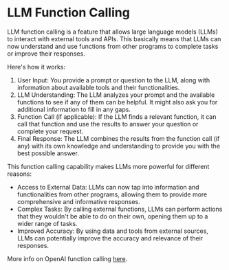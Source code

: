# LLM Function Calling

LLM function calling is a feature that allows large language models (LLMs) to interact with external tools and APIs. This basically means that LLMs can now understand and use functions from other programs to complete tasks or improve their responses.

Here's how it works:
1. User Input: You provide a prompt or question to the LLM, along with information about available tools and their functionalities.
2. LLM Understanding: The LLM analyzes your prompt and the available functions to see if any of them can be helpful. It might also ask you for additional information to fill in any gaps.
3. Function Call (if applicable): If the LLM finds a relevant function, it can call that function and use the results to answer your question or complete your request.
4. Final Response: The LLM combines the results from the function call (if any) with its own knowledge and understanding to provide you with the best possible answer.

This function calling capability makes LLMs more powerful for different reasons:
- Access to External Data: LLMs can now tap into information and functionalities from other programs, allowing them to provide more comprehensive and informative responses.
- Complex Tasks: By calling external functions, LLMs can perform actions that they wouldn't be able to do on their own, opening them up to a wider range of tasks.
- Improved Accuracy: By using data and tools from external sources, LLMs can potentially improve the accuracy and relevance of their responses.

More info on OpenAI function calling [here](https://platform.openai.com/docs/guides/function-calling).
